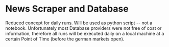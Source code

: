 # News Scraper and Database

Reduced concept for daily runs. Will be used as python script -- not a notebook. Unfortunately most Database providers were not free of cost or information, therefore all runs will be executed daily on a local machine at a certain Point of Time (before the german markets open).